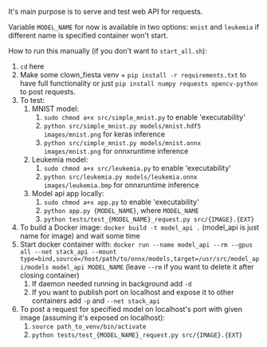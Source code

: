 It's main purpose is to serve and test web API for requests. 

Variable ```MODEL_NAME``` for now is available in two options: ```mnist``` and ```leukemia``` if different name is specified container won't start.

How to run this manually (if you don't want to ```start_all.sh```):
1. ```cd``` here
2. Make some clown_fiesta venv + ```pip install -r requirements.txt``` to have full functionality or just ```pip install numpy requests opencv-python``` to post requests.
3. To test:
   1. MNIST model:
      1. ```sudo chmod a+x src/simple_mnist.py``` to enable 'executability' 
      2. ```python src/simple_mnist.py models/mnist.hdf5 images/mnist.png``` for keras inference
      3. ```python src/simple_mnist.py models/mnist.onnx images/mnist.png``` for onnxruntime inference
   2. Leukemia model:
      1. ```sudo chmod a+x src/leukemia.py``` to enable 'executability'
      2. ```python src/leukemia.py models/leukemia.onnx images/leukemia.bmp``` for onnxruntime inference
   3. Model api app locally:
      1. ```sudo chmod a+x app.py``` to enable 'executability'
      2. ```python app.py {MODEL_NAME}```, where ```MODEL_NAME```
      3. ```python tests/test_{MODEL_NAME}_request.py src/{IMAGE}.{EXT}```
4. To build a Docker image: ```docker build -t model_api .``` (model_api is just name for image) and wait some time
5. Start docker container with: ```docker run --name model_api --rm --gpus all --net stack_api --mount type=bind,source=/host/path/to/onnx/models,target=/usr/src/model_api/models model_api MODEL_NAME``` (leave ```--rm``` if you want to delete it after closing container)
    1. If daemon needed running in background add ```-d```
    2. If you want to publish port on localhost and expose it to other containers add ``-p`` and ```--net stack_api```
6. To post a request for specified model on localhost's port with given image (assuming it's exposed on localhost):
   1. ```source path_to_venv/bin/activate```
   2. ```python tests/test_{MODEL_NAME}_request.py src/{IMAGE}.{EXT}```
